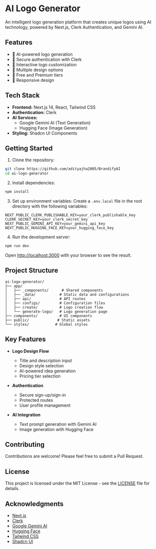# AI Logo Generator

An intelligent logo generation platform that creates unique logos using AI technology, powered by Next.js, Clerk Authentication, and Gemini AI.

## Features

- 🎨 AI-powered logo generation
- 🔐 Secure authentication with Clerk
- 💫 Interactive logo customization
- 🎯 Multiple design options
- 💼 Free and Premium tiers
- 📱 Responsive design

## Tech Stack

- **Frontend:** Next.js 14, React, Tailwind CSS
- **Authentication:** Clerk
- **AI Services:** 
  - Google Gemini AI (Text Generation)
  - Hugging Face (Image Generation)
- **Styling:** Shadcn UI Components

## Getting Started

1. Clone the repository:
```bash
git clone https://github.com/adityajha2005/BrandifyAI
cd ai-logo-generator
```

2. Install dependencies:
```bash
npm install
```

3. Set up environment variables:
Create a `.env.local` file in the root directory with the following variables:
```env
NEXT_PUBLIC_CLERK_PUBLISHABLE_KEY=your_clerk_publishable_key
CLERK_SECRET_KEY=your_clerk_secret_key
NEXT_PUBLIC_GEMINI_API_KEY=your_gemini_api_key
NEXT_PUBLIC_HUGGING_FACE_KEY=your_hugging_face_key
```

4. Run the development server:
```bash
npm run dev
```

Open [http://localhost:3000](http://localhost:3000) with your browser to see the result.

## Project Structure

```
ai-logo-generator/
├── app/
│   ├── _components/      # Shared components
│   ├── _data/           # Static data and configurations
│   ├── api/             # API routes
│   ├── configs/         # Configuration files
│   ├── create/          # Logo creation flow
│   └── generate-logo/   # Logo generation page
├── components/          # UI components
├── public/             # Static assets
└── styles/            # Global styles
```

## Key Features

- **Logo Design Flow**
  - Title and description input
  - Design style selection
  - AI-powered idea generation
  - Pricing tier selection

- **Authentication**
  - Secure sign-up/sign-in
  - Protected routes
  - User profile management

- **AI Integration**
  - Text prompt generation with Gemini AI
  - Image generation with Hugging Face

## Contributing

Contributions are welcome! Please feel free to submit a Pull Request.

## License

This project is licensed under the MIT License - see the [LICENSE](LICENSE) file for details.

## Acknowledgments

- [Next.js](https://nextjs.org/)
- [Clerk](https://clerk.dev/)
- [Google Gemini AI](https://ai.google.dev/)
- [Hugging Face](https://huggingface.co/)
- [Tailwind CSS](https://tailwindcss.com/)
- [Shadcn UI](https://ui.shadcn.com/)
